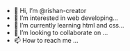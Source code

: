 - 👋 Hi, I’m @rishan-creator
- 👀 I’m interested in web developing...
- 🌱 I’m currently learning html and css...
- 💞️ I’m looking to collaborate on ...
- 📫 How to reach me ...

<!---
rishan-creator/rishan-creator is a ✨ special ✨ repository because its `README.md` (this file) appears on your GitHub profile.
You can click the Preview link to take a look at your changes.
--->
